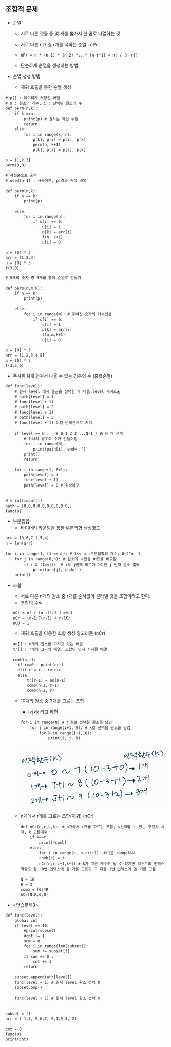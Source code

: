 ## 조합적 문제

* 순열

  * 서로 다른 것들 중 몇 개를 뽑아서 한 줄로 나열하는 것

  * 서로 다른 n개 중 r개를 택하는 순열 : nPr

  * ```
    nPr = n * (n-1) * (n-2) *...* (n-r+1) = n! / (n-r)!
    ```

  * 단순하게 순열을 생성하는 방법

* 순열 생성 방법

  * 재귀 호출을 통한 순열 생성

```
# p[] : 데이터가 저장된 배열
# n : 원소의 개수, i : 선택된 원소의 수
def perm(n,k):
	if k ==n:
		print(p) # 원하는 작업 수행
		return
	else:
		for i in range(k, n):
			p[k], p[i] = p[i], p[k]
			perm(n, k+1)
			p[k], p[i] = p[i], p[k]
			
p = [1,2,3]
perm(3,0)
```

```
# 사전순으로 출력
# used[n-1] : 사용여부, p:결과 저장 배열

def perm(n,k):
    if n == k:
        print(p)

    else:
        for i in range(n):
            if u[i] == 0:
            	u[i] = 1
                p[k] = arr[i]
                f(n, k+1)
                u[i] = 0
        
p = [0] * 3
arr = [1,2,3]
u = [0] * 3
f(3,0)
```

```
# 5개의 숫자 중 3개를 뽑아 순열로 만들기

def perm(n,m,k):
    if n == k:
        print(p)

    else:
        for i in range(m): # 주어진 숫자의 개수만큼
            if u[i] == 0:
            	u[i] = 1
                p[k] = arr[i]
                f(n,m,k+1)
                u[i] = 0
        
p = [0] * 3
arr = [1,2,3,4,5]
u = [0] * 5
f(3,5,0)
```

* 주사위 N개 던져서 나올 수 있는 경우의 수 (중복순열)

```
def func(level):
    # 현재 level 에서 눈금을 선택한 후 다음 level 재귀호출
    # path[level] = 1
    # func(level + 1)
    # path[level] = 2
    # func(level + 1)
    # path[level] = 3
    # func(level + 1) 이걸 반복문으로 처리

    if level == N :   # 0 1 2 3 ...N-1 / 총 N 개 선택
        # 하나의 경우의 수가 만들어짐
        for i in range(N):
            print(path[i], end=' ')
        print()
        return

    for i in range(1, 6+1):
        path[level] = i
        func(level + 1)
        path[level] = 0 # 원상복구


N = int(input())
path = [0,0,0,0,0,0,0,0,0,0,]
func(0)
```

* 부분집합
  * 바이너리 카운팅을 통한 부분집합 생성코드

```
arr = [3,6,7,1,5,4]
n = len(arr)

for i in range(1, (1 <<n)): # 1<< n :부분집합의 개수, 0~2^n -1
	for j in range(0,n): # 원소의 수만큼 비트를 비교함
		if i & (1<<j):  # i의 j번째 비트가 1이면 j 번째 원소 출력
			print(arr[j], end='')
	print()
```

* 조합

  * 서로 다른 n개의 원소 중 r개를 순서없이 골라낸 것을 조합이라고 한다.
  * 조합의 수식

  ```
  nCr = n! / (n-r)!r! (n>=r)
  nCr = (n-1)C(r-1) + n-1Cr
  nC0 = 1
  ```

  * 재귀 호출을 이용한 조합 생성 알고리즘 (nCr)

  ```
  an[] : n개의 원소를 가지고 있는 배열
  tr[] : r개의 크기의 배열, 조합이 임시 저자될 배열
  
  comb(n,r):
  	if r==0 : print(arr)
  	elif n < r : return
  	else:
  		tr[r-1] = an[n-1]
  		comb(n-1, r-1)
  		comb(n-1, r)
  ```

  * 10개의 원소 중 3개를 고르는 조합

    * i<j<k 라고 하면

    ```
    for i in range(8) # j,k로 선택될 원소를 남김
    	for j in range(i+1, 9): # k로 선택될 원소를 남김
    		for k in range(j+1,10):
    			print(i, j, k)			
    ```

    ![image-20211002102116263](03_조합적문제.assets/image-20211002102116263.png)

  * n개에서 r개를 고르는 조합(재귀)  (nCr)

    ```
    def nCr(n,r,s,k): # n개에서 r개를 고르는 조합, s선택할 수 있는 구간의 시작, k 고른개수
    	if k==r:
    		print(*comb)
    	else:
    		for i in range(n, n-r+k+1): #+1은 range라서
    		comb[k] = i
    		nCr(n,r,i+1,k+1) # k가 고른 개수도 될 수 있지만 리스트의 인덱스 역할도 함. 0번 인덱스에 올 거를 고르고 그 다음 1번 인덱스에 올 거를 고름
    		
    N = 10
    R = 3
    comb = [0]*R
    nCr(N,R,0,0)
    ```

* <연습문제3>

```
def func(level):
    global cnt
    if level == 10:
        #print(subset)
        #cnt += 1
        sum = 0
        for i in range(len(subset)):
            sum += subset[i]
        if sum == 0 :
            cnt += 1
        return

    subset.append(arr[level])
    func(level + 1) # 현재 level 원소 선택 O
    subset.pop()

    func(level + 1) # 현재 level 원소 선택 X


subset = []
arr = [-1,3,-9,6,7,-6,1,5,4,-2]

cnt = 0
func(0)
print(cnt)
```

